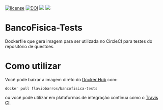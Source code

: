 
[![license](https://img.shields.io/badge/license-GPLv2-blue.svg)](https://opensource.org/licenses/GPL-2.0)
[![DOI](https://zenodo.org/badge/135340217.svg)](https://zenodo.org/badge/latestdoi/135340217)
[![](https://images.microbadger.com/badges/image/flaviobarros/bancofisica-tests.svg)](https://microbadger.com/images/flaviobarros/bancofisica-tests "Get your own image badge on microbadger.com")
[![](https://images.microbadger.com/badges/version/flaviobarros/bancofisica-tests.svg)](https://microbadger.com/images/flaviobarros/bancofisica-tests "Get your own version badge on microbadger.com")

# BancoFisica-Tests
Dockerfile que gera imagem para ser utilizada no CircleCI para testes do repositório de questões.

# Como utilizar
Você pode baixar a imagem direto do [Docker Hub](https://hub.docker.com) com:

```shell
docker pull flaviobarros/bancofisica-tests
```
ou você pode utilizar em plataformas de integração contínua como o [Travis CI](https://travis-ci.org/). 

